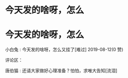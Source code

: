 # 今天发的啥呀，怎么

# 今天发的啥呀，怎么

小白兔 : 今天发的啥呀，怎么又挂了[难过] 2019-08-12(0 赞)

评论区：

唐伯猫 : 还请大家做好心理准备？怕怕，求唯大告知[流泪]